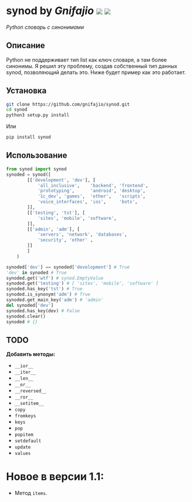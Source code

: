 # **synod** by _Gnifajio_ ![](https://badgen.net/badge/release/v1.1/grey) ![](https://komarev.com/ghpvc/?username=gnifajio-synod&label=views)

_Python словарь с синонимами_

## Описание

Python не поддерживает тип list как ключ словаря, а там более синонимы.
Я решил эту проблему, создав собственный тип данных synod, позволяющий делать это.
Ниже будет пример как это работает.

## Установка

```sh
git clone https://github.com/gnifajio/synod.git
cd synod
python3 setup.py install
```

Или

```sh
pip install synod
```

## Использование

```python
from synod import synod
synoded = synod([
        [['development', 'dev'], [
            'all_inclusive',    'backend', 'frontend',
            'prototyping',      'android', 'desktop',     
            '1c_dev', 'games',  'other',   'scripts',
            'voice_interfaces', 'ios',     'bots',
        ]],
        [['testing', 'tst'], [
            'sites', 'mobile', 'software',
        ]],
        [['admin', 'adm'], [
            'servers', 'network', 'databases',
            'security', 'other' ,
        ]]
        ]
    )

synoded['dev'] == synoded['development'] # True
'dev' in synoded # True
synoded.get('wtf') # synod.EmptyValue
synoded.get('testing') # [ 'sites', 'mobile', 'software' ]
synoded.has_key('tst') # True
synoded.is_synonym('adm') # True
synoded.get_main_key('adm') # 'admin'
del synoded['dev']
synoded.has_key(dev) # False
synoded.clear()
synoded # {}
```

## TODO

**Добавить методы:**
- `__ior__`
- `__iter__`
- `__len__`
- `__or__`
- `__reversed__`
- `__ror__`
- `__setitem__`
- `copy`
- `fromkeys`
- `keys`
- `pop`
- `popitem`
- `setdefault`
- `update`
- `values`

# Новое в версии 1.1:
- Метод `items`.